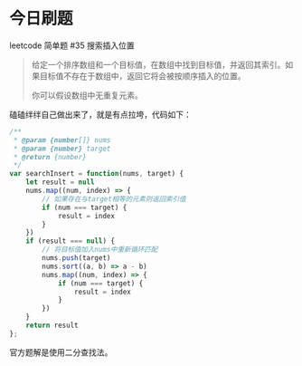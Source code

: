 # 今日刷题

leetcode 简单题 #35 搜索插入位置

>给定一个排序数组和一个目标值，在数组中找到目标值，并返回其索引。如果目标值不存在于数组中，返回它将会被按顺序插入的位置。
>
>你可以假设数组中无重复元素。

磕磕绊绊自己做出来了，就是有点拉垮，代码如下：

```js
/**
 * @param {number[]} nums
 * @param {number} target
 * @return {number}
 */
var searchInsert = function(nums, target) {
    let result = null
    nums.map((num, index) => {
        // 如果存在与target相等的元素则返回索引值
        if (num === target) {
            result = index
        }
    })
    if (result === null) {
        // 将目标值加入nums中重新循环匹配
        nums.push(target)
        nums.sort((a, b) => a - b)
        nums.map((num, index) => {
            if (num === target) {
                result = index
            }
        })
    }
    return result
};
```

官方题解是使用二分查找法。

